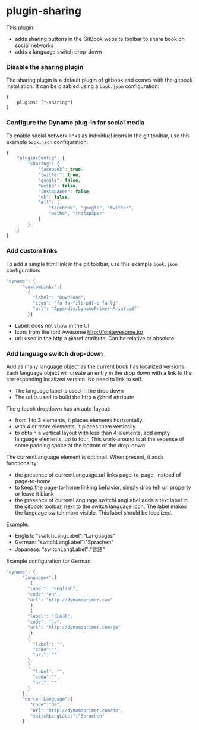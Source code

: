 # plugin-sharing

This plugin:
- adds sharing buttons in the GitBook website toolbar to share book on social networks
- adds a language switch drop-down

### Disable the sharing plugin

The sharing plugin is a default plugin of gitbook and comes with the gitbook installation. It can be disabled using a `book.json` configuration:

```
{
    plugins: ["-sharing"]
}
```

### Configure the Dynamo plug-in for social media

To enable social network links as individual icons in the git toolbar, use this example `book.json` configuration:


```js
{
    "pluginsConfig": {
        "sharing": {
            "facebook": true,
            "twitter": true,
            "google": false,
            "weibo": false,
            "instapaper": false,
            "vk": false,
            "all": [
                "facebook", "google", "twitter",
                "weibo", "instapaper"
            ]
        }
    }
}
```

### Add custom links

To add a simple html link in the git toolbar, use this example `book.json` configuration:


```js
"dynamo": {
      "customLinks":[
        {
          "label": "Download",
          "icon": "fa fa-file-pdf-o fa-lg",
          "url": "Appendix/DynamoPrimer-Print.pdf"
        }]
```

- Label: does not show in the UI
- Icon: from the font Awesome http://fontawesome.io/
- url: used in the http a @href attribute. Can be relative or absolute


### Add language switch drop-down

Add as many language object as the current book has localized versions. Each language object will create an entry in the drop down with a link to the corresponding localized version. No need to link to self.

- The language label is used in the drop down
- The url is used to build the http a @href attribute

The gitbook dropdown has an auto-layout:
- from 1 to 3 elements, it places elements horizontally.
- with 4 or more elements, it places them vertically
- to obtain a vertical layout with less than 4 elements, add empty language elements, up to four. This work-around is at the expense of some padding space at the bottom of the drop-down.

The currentLanguage element is optional. When present, it adds functionality:
- the presence of currentLanguage.url links page-to-page, instead of page-to-home
- to keep the page-to-home linking behavior, simply drop teh url property or leave it blank
- the presence of currentLanguage.switchLangLabel adds a text label in the gitbook toolbar, next to the switch language icon. The label makes the language switch more visible. This label should be localized.

Example:
- English: "switchLangLabel":"Languages"
- German: "switchLangLabel":"Sprachen"
- Japanese: "switchLangLabel":"言語"


Example configuration for German:

```js
"dynamo": {
      "languages":[
         {
		"label": "English",
		"code":"en",
	    "url": "http://dynamoprimer.com"
         },
         {
		"label": "日本語",
		"code": "ja",
	    "url": "http://dynamoprimer.com/ja"
         },
        {
          "label": "",
          "code":"",
          "url": ""
        },
        {
          "label": "",
          "code":"",
          "url": ""
        }
      ],
      "currentLanguage":{
         "code":"de",
         "url":"http://dynamoprimer.com/de",
         "switchLangLabel":"Sprachen"
      }
```

